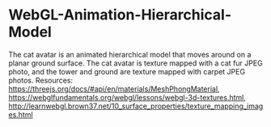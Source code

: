 # WebGL-Animation-Hierarchical-Model
The cat avatar is an animated hierarchical model that moves around on a planar ground surface. 
The cat avatar is texture mapped with a cat fur JPEG photo, and the tower and ground are texture mapped with carpet JPEG photos.
Resources: https://threejs.org/docs/#api/en/materials/MeshPhongMaterial, https://webglfundamentals.org/webgl/lessons/webgl-3d-textures.html,
http://learnwebgl.brown37.net/10_surface_properties/texture_mapping_images.html
